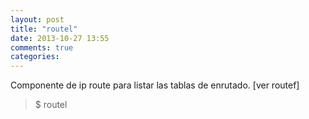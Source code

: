 ```yaml
---
layout: post
title: "routel"
date: 2013-10-27 13:55
comments: true
categories: 
---
```

Componente de ip route para listar las tablas de enrutado. [ver routef]

>$ routel

